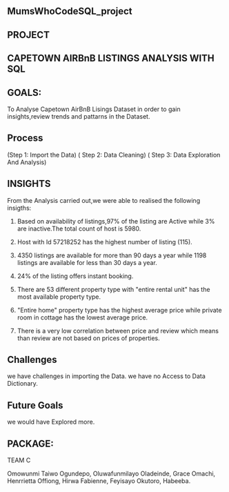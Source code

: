

## MumsWhoCodeSQL_project 

  ## PROJECT       
                                  
 ## CAPETOWN AIRBnB LISTINGS ANALYSIS WITH SQL

## GOALS:
To Analyse Capetown AirBnB Lisings Dataset in order to gain insights,review trends and pattarns in the Dataset.

## Process

(Step 1:  Import the Data)
( Step 2: Data Cleaning)
( Step 3: Data Exploration And Analysis)

## INSIGHTS
 From the Analysis carried out,we were able to realised the following insigths:

 1. Based on availability of listings,97% of the listing are Active while 3% are inactive.The total count of host is 5980.

2.  Host with Id 57218252 has the highest number of listing (115).

3.  4350 listings are available for more than 90 days a year while 1198 listings are available for less than 30 days a year.

4.  24% of the listing offers instant booking.

5.  There are 53 different property type with "entire rental unit" has the most available property type.

6.  "Entire home" property type has the highest average price while private room in cottage has the lowest average price.

7.  There is a very low correlation between price and review which means than review are not based on prices of properties.

## Challenges
 we have challenges in importing the Data.
 we have no Access to Data Dictionary.
 
## Future Goals

we would have Explored more.


## PACKAGE:

  TEAM C
        
Omowunmi Taiwo Ogundepo,
Oluwafunmilayo Oladeinde,
Grace Omachi,
Henrrietta Offiong,
Hirwa Fabienne,
Feyisayo Okutoro,
Habeeba.

